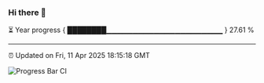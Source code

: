 ### Hi there 👋

⏳ Year progress { ████████▁▁▁▁▁▁▁▁▁▁▁▁▁▁▁▁▁▁▁▁▁▁ } 27.61 %

---

⏰ Updated on Fri, 11 Apr 2025 18:15:18 GMT

![Progress Bar CI](https://github.com/Shyam-Makwana/GitHub-Actions-Demo/workflows/Progress%20Bar%20CI/badge.svg)
